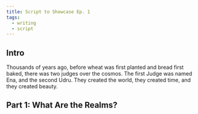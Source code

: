 ```yaml
---
title: Script to Showcase Ep. 1
tags:
  - writing
  - script
---
```

## Intro
Thousands of years ago, before wheat was first planted and bread first baked, there was two judges over the cosmos. The first Judge was named Ena, and the second Udru. They created the world, they created time, and they created beauty.


## Part 1: What Are the Realms?
